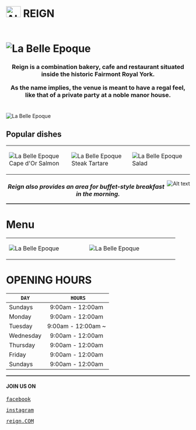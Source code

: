 

# <img src="https://encrypted-tbn0.gstatic.com/images?q=tbn:ANd9GcRtwTaWOdySo70vcQgijoH1RJ5XgQHXlA-dJ86Jd50mXB-wlfYQqMU5huyVWdJW3Ux6aiU&usqp=CAU" alt="Alt text" width="40" height="30">  REIGN 





  <h3 align="center"> 



 </h3> 

<hr style="height:0px; border:none; color:#333; background-color:#333;">

# ![La Belle Epoque](https://resizer.otstatic.com/v2/photos/wide-huge/3/26520443.jpg)


 

<h3 align="center"> 

Reign is a combination bakery, cafe and restaurant situated inside the historic Fairmont Royal York.

As the name implies, the venue is meant to have a regal feel, like that of a private party at a noble manor house. </h3> 
#

![La Belle Epoque](https://media.blogto.com/listings/20190716-Reign20.jpg?w=2048&cmd=resize_then_crop&height=1365&quality=70 )



## Popular dishes

<table>
<tr>
<td width="34%">

![La Belle Epoque](https://resizer.otstatic.com/v2/photos/wide-large/1/49209007.jpg )
Cape d'Or Salmon
</td>
<td width="33%">


![La Belle Epoque](https://resizer.otstatic.com/v2/photos/wide-large/1/46835737.jpg )
Steak Tartare
</td>
<td width="33%">


![La Belle Epoque](https://resizer.otstatic.com/v2/photos/wide-large/1/42899162.jpg)
Salad
</td>
</tr>
</table>





<img src="https://media.blogto.com/uploads/2019/07/26/1564155291-20190716-Reign21.jpg?w=1400&cmd=resize&height=2500&quality=70" alt="Alt text" align="right">    



<h3 align="center"> 


*Reign also provides an area for buffet-style breakfast in the morning.*
 </h3> 



<hr style="height:2px; border:none; color:#333; background-color:#333;">

# Menu





<table>
<tr>


</td>
<td width="33%">


![La Belle Epoque](https://www.reignandpour.co.nz/wp-content/uploads/2022/12/RP-A3-AllDay-Dec2022-2_web.jpg)

</td>
<td width="36.5%">


![La Belle Epoque](https://www.reignandpour.co.nz/wp-content/uploads/2022/07/6DRINKS.nonalchs.july_.jpg)

</td>
</tr>
</table>



# OPENING HOURS

|      `DAY`     |   ` HOURS`   
| ------------- |:-------------:
|   Sundays   |  9:00am - 12:00am 
|   Monday   |      9:00am - 12:00am 
| Tuesday |      9:00am - 12:00am ~
|Wednesday  |      9:00am - 12:00am 
| Thursday  |      9:00am - 12:00am 
| Friday   |      9:00am - 12:00am 
|Sundays  |      9:00am - 12:00am 

<hr style="height:2px; border:none; color:#333; background-color:#333;">

#### JOIN US ON

[<kbd>facebook</kbd>](https://web.facebook.com/ReignRYH/?_rdc=1&_rdr)

[<kbd>instagram</kbd>](https://www.instagram.com/reigntoronto/)

[<kbd>reign.COM</kbd>](https://www.reigntoronto.ca/)

